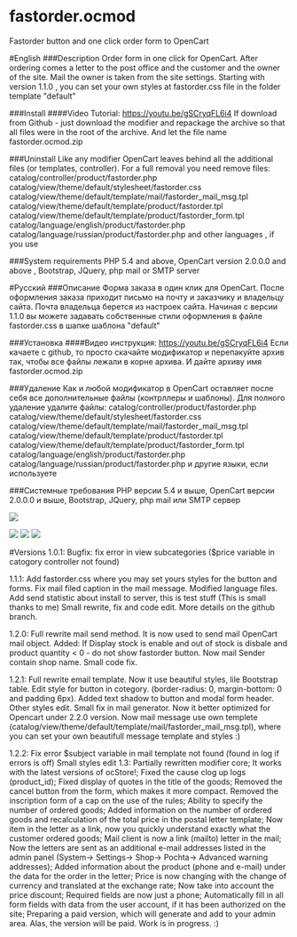 # fastorder.ocmod
Fastorder button and one click order form to OpenCart

#English
###Description
Order form in one click for OpenCart. After ordering comes a letter to the post office and the customer and the owner of the site. Mail the owner is taken from the site settings.
Starting with version 1.1.0 , you can set your own styles at fastorder.css file in the folder template "default"

###Install
####Video Tutorial: https://youtu.be/gSCryqFL6i4
If download from Github - just download the modifier and repackage the archive so that all files were in the root of the archive. And let the file name fastorder.ocmod.zip

###Uninstall
Like any modifier OpenCart leaves behind all the additional files (or templates, controller).
For a full removal you need remove files:
    catalog/controller/product/fastorder.php
    catalog/view/theme/default/stylesheet/fastorder.css
    catalog/view/theme/default/template/mail/fastorder_mail_msg.tpl
    catalog/view/theme/default/template/product/fastorder.tpl
    catalog/view/theme/default/template/product/fastorder_form.tpl
    catalog/language/english/product/fastorder.php
    catalog/language/russian/product/fastorder.php
    and other languages ​, if you use

###System requirements
PHP 5.4 and above, OpenCart version 2.0.0.0 and above , Bootstrap, JQuery, php mail or SMTP server

#Русский
###Описание
Форма заказа в один клик для OpenCart. После оформления заказа приходит письмо на почту и заказчику и владельцу сайта. Почта владельца берется из настроек сайта.
Начиная с версии 1.1.0  вы можете задавать собственные стили оформления в файле fastorder.css в шапке шаблона "default"

###Установка
####Видео инструкция: https://youtu.be/gSCryqFL6i4
Если качаете с github, то просто скачайте модификатор и перепакуйте архив так, чтобы все файлы лежали в корне архива. И дайте архиву имя fastorder.ocmod.zip

###Удаление
Как и любой модификатор в OpenCart оставляет после себя все дополнительные файлы (контрллеры и шаблоны).
Для полного удаление удалите файлы:
    catalog/controller/product/fastorder.php
    catalog/view/theme/default/stylesheet/fastorder.css
    catalog/view/theme/default/template/mail/fastorder_mail_msg.tpl
    catalog/view/theme/default/template/product/fastorder.tpl
    catalog/view/theme/default/template/product/fastorder_form.tpl
    catalog/language/english/product/fastorder.php
    catalog/language/russian/product/fastorder.php
    и другие языки, если используете

###Системные требования
PHP версии 5.4 и выше, OpenCart версии 2.0.0.0 и выше, Bootstrap, JQuery, php mail или SMTP сервер

![](https://github.com/WhiskeyMan-Tau/fastorder.ocmod/blob/master/form.png?raw=true)

![](https://github.com/WhiskeyMan-Tau/fastorder.ocmod/blob/master/msg.png?raw=true)
![](https://github.com/WhiskeyMan-Tau/fastorder.ocmod/blob/master/product.png?raw=true)
![](https://github.com/WhiskeyMan-Tau/fastorder.ocmod/blob/master/category.png?raw=true)

#Versions
1.0.1: Bugfix: fix error in view subcategories ($price variable in catogory controller not found)

1.1.1: Add fastorder.css where you may set yours styles for the button and forms. 
    Fix mail filed caption in the mail message.
    Modified language files.
    Add send statistic about install to server, this is test stuff (This is small thanks to me)
    Small rewrite, fix and code edit. More details on the github branch.

1.2.0: Full rewrite mail send method. It is now used to send mail OpenCart mail object.
    Added: If Display stock is enable and out of stock is disbale and product quantity < 0  - do not show fastorder button.
    Now mail Sender contain shop name.
    Small code fix.

1.2.1: Full rewrite email template. Now it use beautiful styles, lile Bootstrap table.
    Edit style for button in cotegory. (border-radius: 0, margin-bottom: 0 and padding 6px).
    Added text shadow to button and modal form header.
    Other styles edit.
    Small fix in mail generator. Now it better optimized for Opencart under 2.2.0 version.
    Now mail message use own templete (catalog/view/theme/default/template/mail/fastorder_mail_msg.tpl), where you can set your own beautifull message template and styles :)

1.2.2: Fix error $subject variable in mail template not found (found in log if errors is off)
    Small styles edit
1.3: Partially rewritten modifier core;
    It works with the latest versions of ocStore!;
    Fixed the cause clog up logs (product_id);
    Fixed display of quotes in the title of the goods;
    Removed the cancel button from the form, which makes it more compact.
    Removed the inscription form of a cap on the use of the rules;
    Ability to specify the number of ordered goods;
    Added information on the number of ordered goods and recalculation of the total price in the postal letter template;
    Now item in the letter as a link, now you quickly understand exactly what the customer ordered goods;
    Mail client is now a link (mailto) letter in the mail;
    Now the letters are sent as an additional e-mail addresses listed in the admin panel (System-> Settings-> Shop-> Pochta-> Advanced warning addresses);
    Added information about the product (phone and e-mail) under the data for the order in the letter;
    Price is now changing with the change of currency and translated at the exchange rate;
    Now take into account the price discount;
    Required fields are now just a phone;
    Automatically fill in all form fields with data from the user account, if it has been authorized on the site;
    Preparing a paid version, which will generate and add to your admin area. Alas, the version will be paid.
    Work is in progress. :)
